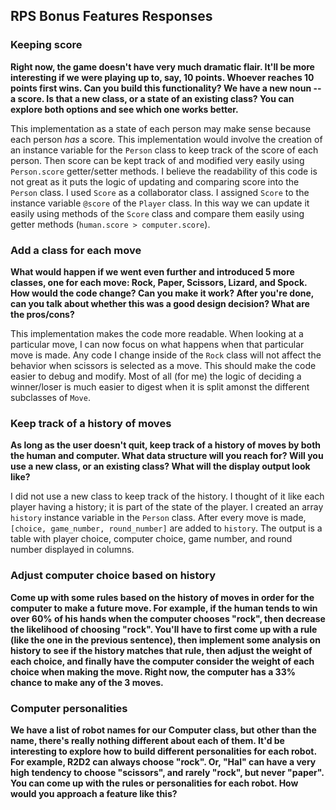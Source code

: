 ## RPS Bonus Features Responses
### Keeping score

__Right now, the game doesn't have very much dramatic flair. It'll be more interesting if we were playing up to, say, 10 points. Whoever reaches 10 points first wins. Can you build this functionality? We have a new noun -- a score. Is that a new class, or a state of an existing class? You can explore both options and see which one works better.__

This implementation as a state of each person may make sense because each person _has_ a score. This implementation would involve the creation of an instance variable for the `Person` class to keep track of the score of each person. Then score can be kept track of and modified very easily using `Person.score` getter/setter methods. I believe the readability of this code is not great as it puts the logic of updating and comparing score into the `Person` class.
I used `Score` as a collaborator class. I assigned `Score` to the instance variable `@score` of the `Player` class. In this way we can update it easily using methods of the `Score` class and compare them easily using getter methods (`human.score > computer.score`).

### Add a class for each move

__What would happen if we went even further and introduced 5 more classes, one for each move: Rock, Paper, Scissors, Lizard, and Spock. How would the code change? Can you make it work? After you're done, can you talk about whether this was a good design decision? What are the pros/cons?__

This implementation makes the code more readable. When looking at a particular move, I can now focus on what happens when that particular move is made. Any code I change inside of the `Rock` class will not affect the behavior when scissors is selected as a move. This should make the code easier to debug and modify. Most of all (for me) the logic of deciding a winner/loser is much easier to digest when it is split amonst the different subclasses of `Move`.

### Keep track of a history of moves

__As long as the user doesn't quit, keep track of a history of moves by both the human and computer. What data structure will you reach for? Will you use a new class, or an existing class? What will the display output look like?__

I did not use a new class to keep track of the history. I thought of it like each player having a history; it is part of the state of the player. I created an array `history` instance variable in the `Person` class. After every move is made, `[choice, game_number, round_number]` are added to `history`. The output is a table with player choice, computer choice, game number, and round number displayed in columns.

### Adjust computer choice based on history

__Come up with some rules based on the history of moves in order for the computer to make a future move. For example, if the human tends to win over 60% of his hands when the computer chooses "rock", then decrease the likelihood of choosing "rock". You'll have to first come up with a rule (like the one in the previous sentence), then implement some analysis on history to see if the history matches that rule, then adjust the weight of each choice, and finally have the computer consider the weight of each choice when making the move. Right now, the computer has a 33% chance to make any of the 3 moves.__

### Computer personalities

__We have a list of robot names for our Computer class, but other than the name, there's really nothing different about each of them. It'd be interesting to explore how to build different personalities for each robot. For example, R2D2 can always choose "rock". Or, "Hal" can have a very high tendency to choose "scissors", and rarely "rock", but never "paper". You can come up with the rules or personalities for each robot. How would you approach a feature like this?__
